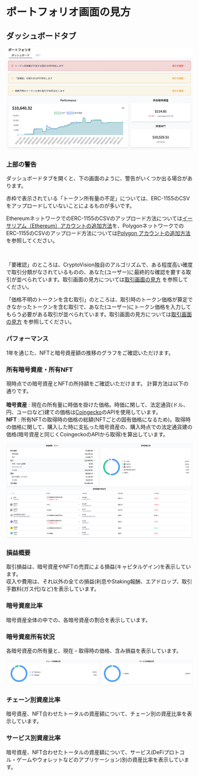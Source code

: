 # ポートフォリオ画面の見方

## ダッシュボードタブ

![](../../assets/img/portfolio-1.png)

### 上部の警告

ダッシュボードタブを開くと、下の画面のように、警告がいくつか出る場合があります。

赤枠で表示されている「トークン所有量の不足」については、ERC-1155のCSVをアップロードしていないことによるものが多いです。

EthereumネットワークでのERC-1155のCSVのアップロード方法については[イーサリアム（Ethereum）アカウントの追加方法](./account-chain-ethereum.md)を、PolygonネットワークでのERC-1155のCSVのアップロード方法については[Polygon アカウントの追加方法](./account-chain-polygon.md)を参照してください。

<br />

「要確認」のところは、CryptoVision独自のアルゴリズムで、ある程度高い確度で取引分類がなされているものの、あなた(ユーザー)に最終的な確認を要する取引が並べられています。取引画面の見方については[取引画面の見方](./transaction-window.md) を参照してください。

「価格不明のトークンを含む取引」のところは、取引時のトークン価格が算定できなかったトークンを含む取引で、あなた(ユーザー)にトークン価格を入力してもらう必要がある取引が並べられています。取引画面の見方については[取引画面の見方](./transaction-window.md) を参照してください。





### パフォーマンス

1年を通じた、NFTと暗号資産額の推移のグラフをご確認いただけます。

### 所有暗号資産・所有NFT

現時点での暗号資産とNFTの所持額をご確認いただけます。
計算方法は以下の通りです。 
<br />
<br>
**暗号資産** : 現在の所有量に時価を掛けた価格。時価に関して、法定通貨(ドル、円、ユーロなど)建ての価格は[Coingecko](https://www.coingecko.com/)のAPIを使用しています。 <br />
**NFT** : 所有NFTの取得時の価格の総額(NFTごとの固有価格になるため)。取得時の価格に関して、購入した時に支払った暗号資産の、購入時点での法定通貨建の価格(暗号資産と同じくCoingeckoのAPIから取得)を算出しています。

![](../../assets/img/portfolio-2.png)

### 損益概要

取引損益は、暗号資産やNFTの売買による損益(キャピタルゲイン)を表示しています。 <br />
収入や費用は、それ以外の全ての損益(利息やStaking報酬、エアドロップ、取引手数料(ガス代)など)を表示しています。

### 暗号資産比率
暗号資産全体の中での、各暗号資産の割合を表示しています。

### 暗号資産所有状況
各暗号資産の所有量と、現在・取得時の価格、含み損益を表示しています。

![](../../assets/img/portfolio-3.png)

### チェーン別資産比率

暗号資産、NFT合わせたトータルの資産額について、チェーン別の資産比率を表示しています。

### サービス別資産比率

暗号資産、NFT合わせたトータルの資産額について、サービス(DeFiプロトコル・ゲームやウォレットなどのアプリケーション)別の資産比率を表示しています。




